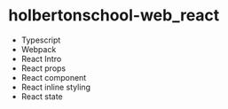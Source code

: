 # holbertonschool-web_react
- Typescript
- Webpack
- React Intro
- React props
- React component
- React inline styling
- React state